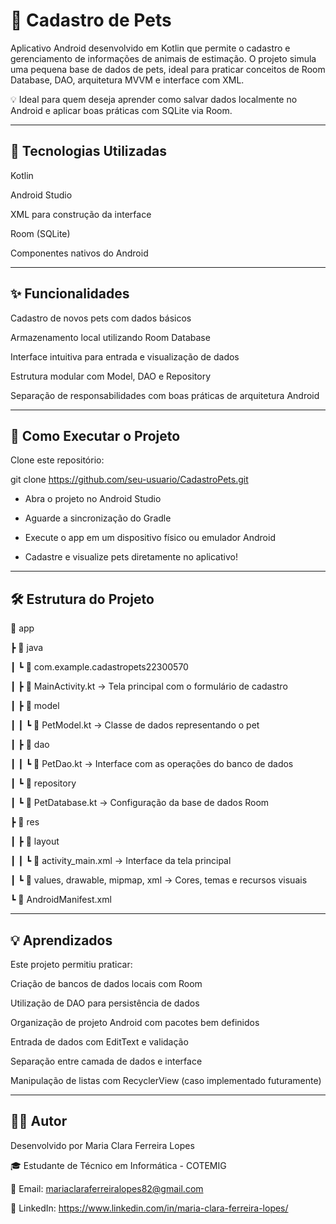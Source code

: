 # 🐾 Cadastro de Pets
Aplicativo Android desenvolvido em Kotlin que permite o cadastro e gerenciamento de informações de animais de estimação. O projeto simula uma pequena base de dados de pets, ideal para praticar conceitos de Room Database, DAO, arquitetura MVVM e interface com XML.

💡 Ideal para quem deseja aprender como salvar dados localmente no Android e aplicar boas práticas com SQLite via Room.

---

## 📱 Tecnologias Utilizadas

Kotlin

Android Studio

XML para construção da interface

Room (SQLite)

Componentes nativos do Android

---

## ✨ Funcionalidades
Cadastro de novos pets com dados básicos

Armazenamento local utilizando Room Database

Interface intuitiva para entrada e visualização de dados

Estrutura modular com Model, DAO e Repository

Separação de responsabilidades com boas práticas de arquitetura Android

---

## 🚀 Como Executar o Projeto

Clone este repositório:

git clone https://github.com/seu-usuario/CadastroPets.git

- Abra o projeto no Android Studio

- Aguarde a sincronização do Gradle

- Execute o app em um dispositivo físico ou emulador Android

- Cadastre e visualize pets diretamente no aplicativo!

---

## 🛠 Estrutura do Projeto

📁 app

 ┣ 📂 java
 
 ┃ ┗ 📂 com.example.cadastropets22300570
 
 ┃   ┣ 📜 MainActivity.kt → Tela principal com o formulário de cadastro
 
 ┃   ┣ 📂 model
 
 ┃   ┃ ┗ 📜 PetModel.kt → Classe de dados representando o pet
 
 ┃   ┣ 📂 dao
 
 ┃   ┃ ┗ 📜 PetDao.kt → Interface com as operações do banco de dados
 
 ┃   ┗ 📂 repository
 
 ┃     ┗ 📜 PetDatabase.kt → Configuração da base de dados Room
 
 ┣ 📂 res
 
 ┃ ┣ 📂 layout
 
 ┃ ┃ ┗ 📜 activity_main.xml → Interface da tela principal
 
 ┃ ┗ 📂 values, drawable, mipmap, xml → Cores, temas e recursos visuais

┗ 📜 AndroidManifest.xml

---
 
## 💡 Aprendizados

Este projeto permitiu praticar:

Criação de bancos de dados locais com Room

Utilização de DAO para persistência de dados

Organização de projeto Android com pacotes bem definidos

Entrada de dados com EditText e validação

Separação entre camada de dados e interface

Manipulação de listas com RecyclerView (caso implementado futuramente)

---

## 👩‍💻 Autor

Desenvolvido por Maria Clara Ferreira Lopes

🎓 Estudante de Técnico em Informática - COTEMIG

📧 Email: mariaclaraferreiralopes82@gmail.com

🔗 LinkedIn: https://www.linkedin.com/in/maria-clara-ferreira-lopes/
